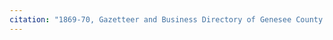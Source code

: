 ```yaml
---
citation: "1869-70, Gazetteer and Business Directory of Genesee County NY, p199, ancestry.com."
---
```

